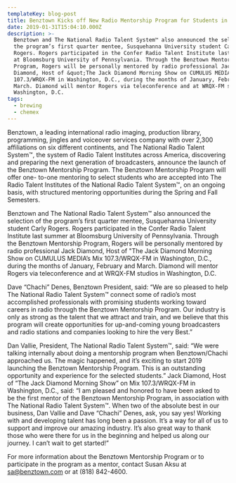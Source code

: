 ```yaml
---
templateKey: blog-post
title: Benztown Kicks off New Radio Mentorship Program for Students in Radio!
date: 2019-01-31T15:04:10.000Z
description: >-
  Benztown and The National Radio Talent System™ also announced the selection of
  the program’s first quarter mentee, Susquehanna University student Carly
  Rogers. Rogers participated in the Confer Radio Talent Institute last summer
  at Bloomsburg University of Pennsylvania. Through the Benztown Mentorship
  Program, Rogers will be personally mentored by radio professional Jack
  Diamond, Host of &quot;The Jack Diamond Morning Show on CUMULUS MEDIA’s Mix
  107.3/WRQX-FM in Washington, D.C., during the months of January, February and
  March. Diamond will mentor Rogers via teleconference and at WRQX-FM studios in
  Washington, D.C.
tags:
  - brewing
  - chemex
---
```

Benztown, a leading international radio imaging, production library, programming, jingles and voiceover services company with over 2,300 affiliations on six different continents, and The National Radio Talent System™, the system of Radio Talent Institutes across America, discovering and preparing the next generation of broadcasters, announce the launch of the Benztown Mentorship Program. The Benztown Mentorship Program will offer one- to-one mentoring to select students who are accepted into The Radio Talent Institutes of the National Radio Talent System™, on an ongoing basis, with structured mentoring opportunities during the Spring and Fall Semesters.

Benztown and The National Radio Talent System™ also announced the selection of the program’s first quarter mentee, Susquehanna University student Carly Rogers. Rogers participated in the Confer Radio Talent Institute last summer at Bloomsburg University of Pennsylvania. Through the Benztown Mentorship Program, Rogers will be personally mentored by radio professional Jack Diamond, Host of &quot;The Jack Diamond Morning Show on CUMULUS MEDIA’s Mix 107.3/WRQX-FM in Washington, D.C., during the months of January, February and March. Diamond will mentor Rogers via teleconference and at WRQX-FM studios in Washington, D.C.

Dave “Chachi” Denes, Benztown President, said: “We are so pleased to help The National Radio Talent System™ connect some of radio’s most accomplished professionals with promising students working toward careers in radio through the Benztown Mentorship Program. Our industry is only as strong as the talent that we attract and train, and we believe that this program will create opportunities for up-and-coming young broadcasters and radio stations and companies looking to hire the very Best.”

Dan Vallie, President, The National Radio Talent System™, said: “We were talking internally about doing a mentorship program when Benztown/Chachi approached us. The magic happened, and it’s exciting to start 2019 launching the Benztown Mentorship Program. This is an outstanding opportunity and experience for the selected students.” Jack Diamond, Host of “The Jack Diamond Morning Show” on Mix 107.3/WRQX-FM in Washington, D.C., said: “I am pleased and honored to have been asked to be the first mentor of the Benztown Mentorship Program, in association with The National Radio Talent System™. When two of the absolute best in our business, Dan Vallie and Dave “Chachi” Denes, ask, you say yes! Working with and developing talent has long been a passion. It’s a way for all of us to support and improve our amazing industry. It’s also great way to thank those who were there for us in the beginning and helped us along our journey. I can’t wait to get started!”

For more information about the Benztown Mentorship Program or to participate in the program as a mentor, contact Susan Aksu at sa@benztown.com or at (818) 842-4600.
